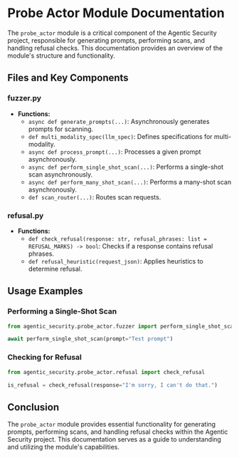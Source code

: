 # Probe Actor Module Documentation

The `probe_actor` module is a critical component of the Agentic Security project, responsible for generating prompts, performing scans, and handling refusal checks. This documentation provides an overview of the module's structure and functionality.

## Files and Key Components

### fuzzer.py

- **Functions:**
  - `async def generate_prompts(...)`: Asynchronously generates prompts for scanning.
  - `def multi_modality_spec(llm_spec)`: Defines specifications for multi-modality.
  - `async def process_prompt(...)`: Processes a given prompt asynchronously.
  - `async def perform_single_shot_scan(...)`: Performs a single-shot scan asynchronously.
  - `async def perform_many_shot_scan(...)`: Performs a many-shot scan asynchronously.
  - `def scan_router(...)`: Routes scan requests.

### refusal.py

- **Functions:**
  - `def check_refusal(response: str, refusal_phrases: list = REFUSAL_MARKS) -> bool`: Checks if a response contains refusal phrases.
  - `def refusal_heuristic(request_json)`: Applies heuristics to determine refusal.

## Usage Examples

### Performing a Single-Shot Scan

```python
from agentic_security.probe_actor.fuzzer import perform_single_shot_scan

await perform_single_shot_scan(prompt="Test prompt")
```

### Checking for Refusal

```python
from agentic_security.probe_actor.refusal import check_refusal

is_refusal = check_refusal(response="I'm sorry, I can't do that.")
```

## Conclusion

The `probe_actor` module provides essential functionality for generating prompts, performing scans, and handling refusal checks within the Agentic Security project. This documentation serves as a guide to understanding and utilizing the module's capabilities.
